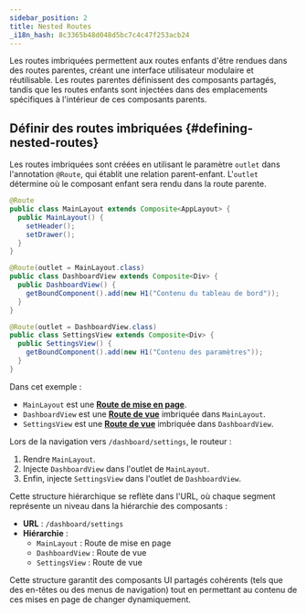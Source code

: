 ```yaml
---
sidebar_position: 2
title: Nested Routes
_i18n_hash: 8c3365b48d048d5bc7c4c47f253acb24
---
```

Les routes imbriquées permettent aux routes enfants d'être rendues dans des routes parentes, créant une interface utilisateur modulaire et réutilisable. Les routes parentes définissent des composants partagés, tandis que les routes enfants sont injectées dans des emplacements spécifiques à l'intérieur de ces composants parents.

## Définir des routes imbriquées {#defining-nested-routes}

Les routes imbriquées sont créées en utilisant le paramètre `outlet` dans l'annotation `@Route`, qui établit une relation parent-enfant. L'`outlet` détermine où le composant enfant sera rendu dans la route parente.

```java
@Route
public class MainLayout extends Composite<AppLayout> {
  public MainLayout() {
    setHeader();
    setDrawer();
  }
}

@Route(outlet = MainLayout.class)
public class DashboardView extends Composite<Div> {
  public DashboardView() {
    getBoundComponent().add(new H1("Contenu du tableau de bord"));
  }
}

@Route(outlet = DashboardView.class)
public class SettingsView extends Composite<Div> {
  public SettingsView() {
    getBoundComponent().add(new H1("Contenu des paramètres"));
  }
}
```

Dans cet exemple :

- `MainLayout` est une **[Route de mise en page](./route-types#layout-routes)**.
- `DashboardView` est une **[Route de vue](./route-types#view-routes)** imbriquée dans `MainLayout`.
- `SettingsView` est une **[Route de vue](./route-types#view-routes)** imbriquée dans `DashboardView`.

Lors de la navigation vers `/dashboard/settings`, le routeur :
1. Rendre `MainLayout`.
2. Injecte `DashboardView` dans l'outlet de `MainLayout`.
3. Enfin, injecte `SettingsView` dans l'outlet de `DashboardView`.

Cette structure hiérarchique se reflète dans l'URL, où chaque segment représente un niveau dans la hiérarchie des composants :

- **URL** : `/dashboard/settings`
- **Hiérarchie** :
  - `MainLayout` : Route de mise en page
  - `DashboardView` : Route de vue
  - `SettingsView` : Route de vue

Cette structure garantit des composants UI partagés cohérents (tels que des en-têtes ou des menus de navigation) tout en permettant au contenu de ces mises en page de changer dynamiquement.
